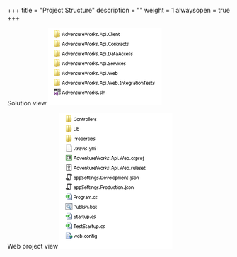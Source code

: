﻿+++
title = "Project Structure"
description = ""
weight = 1
alwaysopen = true
+++

Solution view
![alt text](images/root.png "")

Web project view
![alt text](images/web.png "")